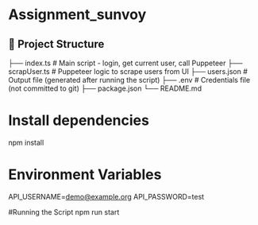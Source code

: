 # Assignment_sunvoy

## 📁 Project Structure
├── index.ts # Main script - login, get current user, call Puppeteer
├── scrapUser.ts # Puppeteer logic to scrape users from UI
├── users.json # Output file (generated after running the script)
├── .env # Credentials file (not committed to git)
├── package.json
└── README.md

#  Install dependencies
npm install

# Environment Variables

API_USERNAME=demo@example.org
API_PASSWORD=test

#Running the Script
npm run start





